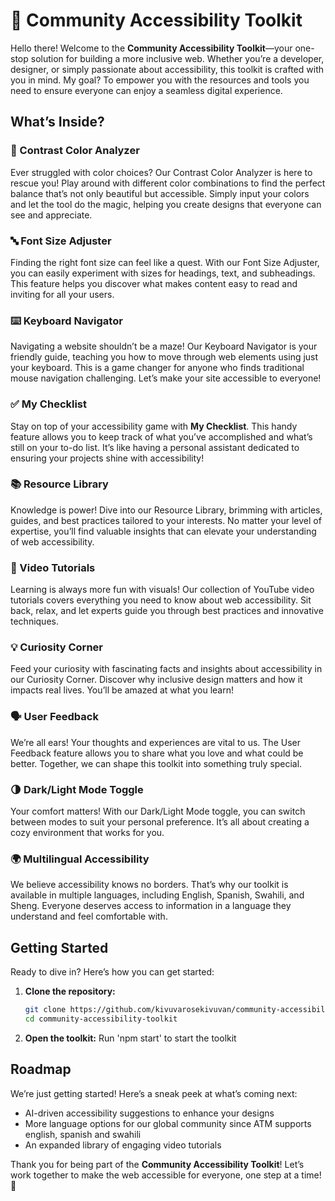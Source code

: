 # 🌟 Community Accessibility Toolkit

Hello there! Welcome to the **Community Accessibility Toolkit**—your one-stop solution for building a more inclusive web. Whether you’re a developer, designer, or simply passionate about accessibility, this toolkit is crafted with you in mind. My goal? To empower you with the resources and tools you need to ensure everyone can enjoy a seamless digital experience.

## What’s Inside?

### 🎨 Contrast Color Analyzer
Ever struggled with color choices? Our Contrast Color Analyzer is here to rescue you! Play around with different color combinations to find the perfect balance that’s not only beautiful but accessible. Simply input your colors and let the tool do the magic, helping you create designs that everyone can see and appreciate.

### 🔤 Font Size Adjuster
Finding the right font size can feel like a quest. With our Font Size Adjuster, you can easily experiment with sizes for headings, text, and subheadings. This feature helps you discover what makes content easy to read and inviting for all your users.

### ⌨️ Keyboard Navigator
Navigating a website shouldn’t be a maze! Our Keyboard Navigator is your friendly guide, teaching you how to move through web elements using just your keyboard. This is a game changer for anyone who finds traditional mouse navigation challenging. Let’s make your site accessible to everyone!

### ✅ My Checklist
Stay on top of your accessibility game with **My Checklist**. This handy feature allows you to keep track of what you’ve accomplished and what’s still on your to-do list. It’s like having a personal assistant dedicated to ensuring your projects shine with accessibility!

### 📚 Resource Library
Knowledge is power! Dive into our Resource Library, brimming with articles, guides, and best practices tailored to your interests. No matter your level of expertise, you’ll find valuable insights that can elevate your understanding of web accessibility.

### 🎥 Video Tutorials
Learning is always more fun with visuals! Our collection of YouTube video tutorials covers everything you need to know about web accessibility. Sit back, relax, and let experts guide you through best practices and innovative techniques.

### 💡 Curiosity Corner
Feed your curiosity with fascinating facts and insights about accessibility in our Curiosity Corner. Discover why inclusive design matters and how it impacts real lives. You’ll be amazed at what you learn!

### 🗣️ User Feedback
We’re all ears! Your thoughts and experiences are vital to us. The User Feedback feature allows you to share what you love and what could be better. Together, we can shape this toolkit into something truly special.

### 🌗 Dark/Light Mode Toggle
Your comfort matters! With our Dark/Light Mode toggle, you can switch between modes to suit your personal preference. It’s all about creating a cozy environment that works for you.

### 🌍 Multilingual Accessibility
We believe accessibility knows no borders. That’s why our toolkit is available in multiple languages, including English, Spanish, Swahili, and Sheng. Everyone deserves access to information in a language they understand and feel comfortable with.

## Getting Started

Ready to dive in? Here’s how you can get started:

1. **Clone the repository:**
   ```bash
   git clone https://github.com/kivuvarosekivuvan/community-accessibility-toolkit.git
   cd community-accessibility-toolkit
   ```

2. **Open the toolkit:**
   Run 'npm start' to start the toolkit

## Roadmap

We’re just getting started! Here’s a sneak peek at what’s coming next:

- AI-driven accessibility suggestions to enhance your designs
- More language options for our global community since  ATM supports english, spanish and swahili
- An expanded library of engaging video tutorials


Thank you for being part of the **Community Accessibility Toolkit**! Let’s work together to make the web accessible for everyone, one step at a time! 🌈